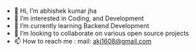 - 👋 Hi, I’m abhishek kumar jha
- 👀 I’m interested in Coding, and Development
- 🌱 I’m currently learning Backend Development  
- 💞️ I’m looking to collaborate on various open source
projects
- 📫 How to reach me : mail: akj1608@gmail.com

<!---
akj1608/akj1608 is a ✨ special ✨ repository because its `README.md` (this file) appears on your GitHub profile.
You can click the Preview link to take a look at your changes.
--->
